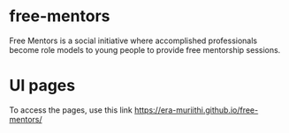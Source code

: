 # free-mentors
Free Mentors is a social initiative where accomplished professionals become role models to young people to provide free mentorship sessions.

# UI pages
To access the pages, use this link https://era-muriithi.github.io/free-mentors/